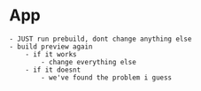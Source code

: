# App

    - JUST run prebuild, dont change anything else
    - build preview again
        - if it works
            - change everything else
        - if it doesnt
            - we've found the problem i guess
